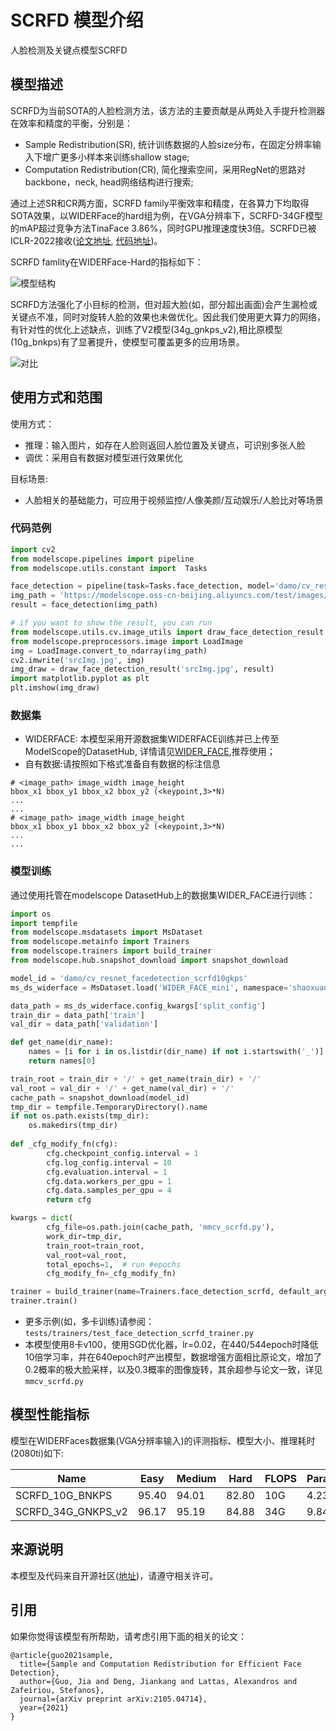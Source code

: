 
# SCRFD 模型介绍
人脸检测及关键点模型SCRFD

## 模型描述

SCRFD为当前SOTA的人脸检测方法，该方法的主要贡献是从两处入手提升检测器在效率和精度的平衡，分别是： 
- Sample Redistribution(SR), 统计训练数据的人脸size分布，在固定分辨率输入下增广更多小样本来训练shallow stage; 
- Computation Redistribution(CR), 简化搜索空间，采用RegNet的思路对backbone，neck, head网络结构进行搜索; 

通过上述SR和CR两方面，SCRFD family平衡效率和精度，在各算力下均取得SOTA效果，以WIDERFace的hard组为例，在VGA分辨率下，SCRFD-34GF模型的mAP超过竞争方法TinaFace 3.86%，同时GPU推理速度快3倍。SCRFD已被ICLR-2022接收([论文地址](https://arxiv.org/abs/2105.04714), [代码地址](https://github.com/deepinsight/insightface/tree/master/detection/scrfd))。

SCRFD famlity在WIDERFace-Hard的指标如下：

![模型结构](description/SCRFD-sota.jpg)

SCRFD方法强化了小目标的检测，但对超大脸(如，部分超出画面)会产生漏检或关键点不准，同时对旋转人脸的效果也未做优化。因此我们使用更大算力的网络，有针对性的优化上述缺点，训练了V2模型(34g_gnkps_v2),相比原模型(10g_bnkps)有了显著提升，使模型可覆盖更多的应用场景。

![对比](description/compare.jpg)


## 使用方式和范围

使用方式：
- 推理：输入图片，如存在人脸则返回人脸位置及关键点，可识别多张人脸
- 调优：采用自有数据对模型进行效果优化


目标场景:
- 人脸相关的基础能力，可应用于视频监控/人像美颜/互动娱乐/人脸比对等场景

### 代码范例
```python
import cv2
from modelscope.pipelines import pipeline
from modelscope.utils.constant import  Tasks

face_detection = pipeline(task=Tasks.face_detection, model='damo/cv_resnet_facedetection_scrfd10gkps')
img_path = 'https://modelscope.oss-cn-beijing.aliyuncs.com/test/images/face_detection2.jpeg'
result = face_detection(img_path)

# if you want to show the result, you can run
from modelscope.utils.cv.image_utils import draw_face_detection_result
from modelscope.preprocessors.image import LoadImage
img = LoadImage.convert_to_ndarray(img_path)
cv2.imwrite('srcImg.jpg', img)
img_draw = draw_face_detection_result('srcImg.jpg', result)
import matplotlib.pyplot as plt
plt.imshow(img_draw)
```

### 数据集
- WIDERFACE: 本模型采用开源数据集WIDERFACE训练并已上传至ModelScope的DatasetHub, 详情请见[WIDER_FACE](https://modelscope.cn/datasets/shaoxuan/WIDER_FACE),推荐使用；
- 自有数据:请按照如下格式准备自有数据的标注信息
```
# <image_path> image_width image_height
bbox_x1 bbox_y1 bbox_x2 bbox_y2 (<keypoint,3>*N)
...
...
# <image_path> image_width image_height
bbox_x1 bbox_y1 bbox_x2 bbox_y2 (<keypoint,3>*N)
...
...
```

### 模型训练
通过使用托管在modelscope DatasetHub上的数据集WIDER_FACE进行训练：
```python
import os
import tempfile
from modelscope.msdatasets import MsDataset
from modelscope.metainfo import Trainers
from modelscope.trainers import build_trainer
from modelscope.hub.snapshot_download import snapshot_download

model_id = 'damo/cv_resnet_facedetection_scrfd10gkps'
ms_ds_widerface = MsDataset.load('WIDER_FACE_mini', namespace='shaoxuan')  # remove '_mini' for full dataset

data_path = ms_ds_widerface.config_kwargs['split_config']
train_dir = data_path['train']
val_dir = data_path['validation']

def get_name(dir_name):
    names = [i for i in os.listdir(dir_name) if not i.startswith('_')]
    return names[0]

train_root = train_dir + '/' + get_name(train_dir) + '/'
val_root = val_dir + '/' + get_name(val_dir) + '/'
cache_path = snapshot_download(model_id)
tmp_dir = tempfile.TemporaryDirectory().name
if not os.path.exists(tmp_dir):
    os.makedirs(tmp_dir)
    
def _cfg_modify_fn(cfg):
        cfg.checkpoint_config.interval = 1
        cfg.log_config.interval = 10
        cfg.evaluation.interval = 1
        cfg.data.workers_per_gpu = 1
        cfg.data.samples_per_gpu = 4
        return cfg

kwargs = dict(
        cfg_file=os.path.join(cache_path, 'mmcv_scrfd.py'),
        work_dir=tmp_dir,
        train_root=train_root,
        val_root=val_root,
        total_epochs=1,  # run #epochs
        cfg_modify_fn=_cfg_modify_fn)

trainer = build_trainer(name=Trainers.face_detection_scrfd, default_args=kwargs)
trainer.train()
```
- 更多示例(如，多卡训练)请参阅：`tests/trainers/test_face_detection_scrfd_trainer.py`
- 本模型使用8卡v100，使用SGD优化器，lr=0.02，在440/544epoch时降低10倍学习率，并在640epoch时产出模型，数据增强方面相比原论文，增加了0.2概率的极大脸采样，以及0.3概率的图像旋转，其余超参与论文一致，详见`mmcv_scrfd.py`

## 模型性能指标

模型在WIDERFaces数据集(VGA分辨率输入)的评测指标、模型大小、推理耗时(2080ti)如下:

| Name | Easy | Medium | Hard | FLOPS | Params(M) | Infer(ms) |
| ------------ | ------------ | ------------ | ------------ | ------------ | ------------ |------------ |
| SCRFD_10G_BNKPS | 95.40 | 94.01 | 82.80 | 10G | 4.23 | 5.0|
| SCRFD_34G_GNKPS_v2 | 96.17 | 95.19 | 84.88 | 34G | 9.84 | 11.8|

## 来源说明
本模型及代码来自开源社区([地址](https://github.com/deepinsight/insightface/tree/master/detection/scrfd))，请遵守相关许可。

## 引用
如果你觉得该模型有所帮助，请考虑引用下面的相关的论文：
```
@article{guo2021sample,
  title={Sample and Computation Redistribution for Efficient Face Detection},
  author={Guo, Jia and Deng, Jiankang and Lattas, Alexandros and Zafeiriou, Stefanos},
  journal={arXiv preprint arXiv:2105.04714},
  year={2021}
}
```
